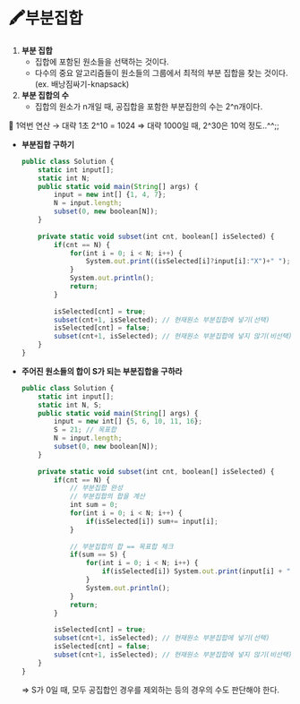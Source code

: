 # 🖍️부분집합

1. **부분 집합**
    - 집합에 포함된 원소들을 선택하는 것이다.
    - 다수의 중요 알고리즘들이 원소들의 그룹에서 최적의 부분 집합을 찾는 것이다. (ex. 배낭짐싸기-knapsack)
2. **부분 집합의 수**
    - 집합의 원소가 n개일 때, 공집합을 포함한 부분집한의 수는 2^n개이다.

<aside>
📌 1억번 연산 → 대략 1초
2^10 = 1024 ⇒ 대략 1000일 때,
2^30은 10억 정도..^^;;

</aside>

- **부분집합 구하기**
    
    ```jsx
    public class Solution {
    	static int input[];
    	static int N;
    	public static void main(String[] args) {
    		input = new int[] {1, 4, 7};
    		N = input.length;
    		subset(0, new boolean[N]);
    	}
    	
    	private static void subset(int cnt, boolean[] isSelected) {
    		if(cnt == N) {
    			for(int i = 0; i < N; i++) {
    				System.out.print((isSelected[i]?input[i]:"X")+" ");
    			}
    			System.out.println();
    			return;
    		}
    		
    		isSelected[cnt] = true;
    		subset(cnt+1, isSelected); // 현재원소 부분집합에 넣기(선택)
    		isSelected[cnt] = false;
    		subset(cnt+1, isSelected); // 현재원소 부분집합에 넣지 않기(비선택)
    	}
    }
    ```
    

- **주어진 원소들의 합이  S가 되는 부분집합을 구하라**
    
    ```jsx
    public class Solution {
    	static int input[];
    	static int N, S;
    	public static void main(String[] args) {
    		input = new int[] {5, 6, 10, 11, 16};
    		S = 21; // 목표합
    		N = input.length;
    		subset(0, new boolean[N]);
    	}
    	
    	private static void subset(int cnt, boolean[] isSelected) {
    		if(cnt == N) {
    			// 부분집합 완성
    			// 부분집합의 합을 계산
    			int sum = 0;
    			for(int i = 0; i < N; i++) {
    				if(isSelected[i]) sum+= input[i];
    			}
    			
    			// 부분집합의 합 == 목표합 체크
    			if(sum == S) {
    				for(int i = 0; i < N; i++) {
    					if(isSelected[i]) System.out.print(input[i] + " ");
    				}
    				System.out.println();
    			}
    			return;
    		}
    		
    		isSelected[cnt] = true;
    		subset(cnt+1, isSelected); // 현재원소 부분집합에 넣기(선택)
    		isSelected[cnt] = false;
    		subset(cnt+1, isSelected); // 현재원소 부분집합에 넣지 않기(비선택)
    	}
    }
    ```
    
    ⇒ S가 0일 때, 모두 공집합인 경우를 제외하는 등의 경우의 수도 판단해야 한다.
